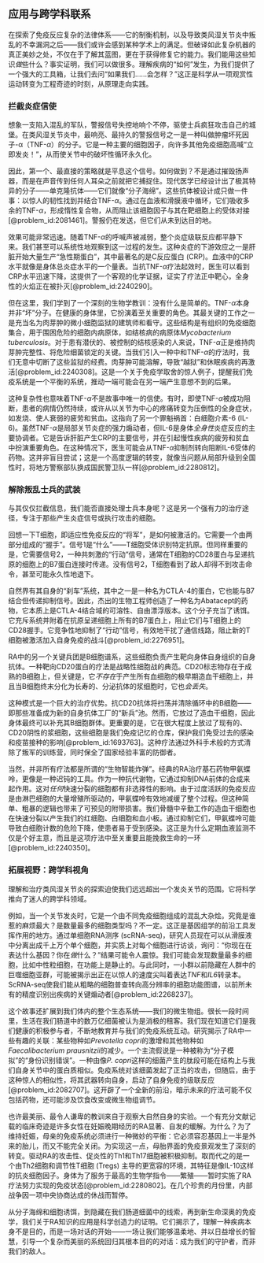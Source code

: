 ## 应用与跨学科联系

在探索了免疫反应复杂的法律体系——它的制衡机制，以及导致类风湿关节炎中叛乱的不幸漏洞之后——我们或许会感到某种学术上的满足。但破译如此复杂机器的真正美妙之处，不仅在于了解其蓝图，更在于获得修复它的能力。我们能用这些知识*做*些什么？事实证明，我们可以做很多。理解疾病的“如何”发生，为我们提供了一个强大的工具箱，让我们去问“如果我们……会怎样？”这正是科学从一项观赏性运动转变为工程奇迹的时刻，从原理走向实践。

### 拦截炎症信使

想象一支陷入混乱的军队，警报信号失控地响个不停，驱使士兵疯狂攻击自己的城堡。在类风湿关节炎中，最响亮、最持久的警报信号之一是一种叫做肿瘤坏死因子-α（TNF-$\alpha$）的分子。它是一种主要的细胞因子，向许多其他免疫细胞高喊“立即发炎！”，从而使关节中的破坏性循环永久化。

因此，第一个、最直接的策略就是平息这个信号。如何做到？不是通过摧毁扬声器，而是在声音传到任何人耳朵之前就把它捕捉住。现代医学已经设计出了极其特异的分子——单克隆抗体——它们就像“分子海绵”。这些抗体被设计成只做一件事：以惊人的韧性找到并结合TNF-$\alpha$。通过在血液和滑膜液中循环，它们吸收多余的TNF-$\alpha$，形成惰性复合物，从而阻止该细胞因子与其在靶细胞上的受体对接[@problem_id:2081461]。警报仍在发送，但它们从未到达目的地。

效果可能非常迅速。随着TNF-$\alpha$的呼喊声被减弱，整个炎症级联反应都平静下来。我们甚至可以系统性地观察到这一过程的发生。这种炎症的下游效应之一是肝脏开始大量生产“急性期蛋白”，其中最著名的是C反应蛋白 (CRP)。血液中的CRP水平就像是身体总炎症水平的一个量表。当抗TNF-$\alpha$疗法起效时，医生可以看到CRP水平迅速下降，这提供了一个客观的化学证据，证实了疗法正中靶心，全身性的火焰正在被扑灭[@problem_id:2240290]。

但在这里，我们学到了一个深刻的生物学教训：没有什么是简单的。TNF-$\alpha$本身并非“坏”分子。在健康的身体里，它扮演着至关重要的角色。其最关键的工作之一是充当名为肉芽肿的微小细胞监狱的建筑师和看守。这些结构是有组织的免疫细胞集合，用于围困危险的细胞内病原体，如结核病的病原体*Mycobacterium tuberculosis*。对于患有潜伏的、被控制的结核感染的人来说，TNF-$\alpha$正是维持肉芽肿完整性、将危险细菌锁定的关键。当我们引入一种中和TNF-$\alpha$的疗法时，我们无意中切断了这些监狱的经费。肉芽肿可能溶解，导致“越狱”和休眠疾病的再激活[@problem_id:2240308]。这是一个关于免疫学取舍的惊人例子，提醒我们免疫系统是一个平衡的系统，推动一端可能会在另一端产生意想不到的后果。

这种复杂性也意味着TNF-$\alpha$不是故事中唯一的信使。有时，即使TNF-$\alpha$被成功阻断，患者的病情仍然持续，或许从以关节为中心的疼痛转变为压倒性的全身症状，如发烧、使人衰弱的疲劳和贫血。这指向了另一个罪魁祸首：白细胞介素-6 (IL-6)。虽然TNF-$\alpha$是局部关节炎症的强力煽动者，但IL-6是身体*全身性*炎症反应的主要协调者。它是告诉肝脏产生CRP的主要信号，并在引起慢性疾病的疲劳和贫血中扮演重要角色。在这种情况下，医生可能会从TNF-$\alpha$抑制剂转向阻断IL-6受体的药物。这并非盲目尝试；这是一个高度逻辑的转变，就像当问题从局部升级到全国性时，将地方警察部队换成国民警卫队一样[@problem_id:2280812]。

### 解除叛乱士兵的武装

与其仅仅拦截信息，我们能否直接处理士兵本身呢？这是另一个强有力的治疗途径，专注于那些产生炎症信号或执行攻击的细胞。

回想一下T细胞，即适应性免疫反应的“将军”，是如何被激活的。它需要一个由两部分组成的“握手”。信号1是“什么”——T细胞受体识别特定抗原。但同样重要的是，它需要信号2，一种共刺激的“行动”信号，通常在T细胞的CD28蛋白与呈递抗原的细胞上的B7蛋白连接时传递。没有信号2，T细胞看到了敌人却得不到攻击命令，甚至可能永久性地退下。

自然界有其自身的“刹车”系统，其中之一是一种名为CTLA-4的蛋白，它也能与B7结合但传递抑制信号。因此，杰出的生物工程师创造了一种名为Abatacept的药物，它本质上是CTLA-4结合域的可溶性、自由漂浮版本。这个分子充当了诱饵。它充斥系统并附着在抗原呈递细胞上所有的B7蛋白上，阻止它们与T细胞上的CD28握手。它竞争性地抑制了“行动”信号，有效地干扰了通信线路，阻止新的T细胞被激活加入自身免疫的战斗[@problem_id:2276951]。

RA中的另一个关键兵团是B细胞谱系，这些细胞负责产生靶向身体自身组织的自身抗体。一种靶向CD20蛋白的疗法是战略性细胞战的典范。CD20标志物存在于成熟的B细胞上，但关键是，它*不存在*于产生所有血细胞的极早期造血干细胞上，并且当B细胞终末分化为长寿的、分泌抗体的浆细胞时，它也*会丢失*。

这种模式是一个巨大的治疗优势。抗CD20抗体将扫荡并清除循环中的B细胞——即那些准备成为新的自身抗体工厂的“新兵”池。然而，它放过了造血干细胞，因此身体最终可以补充其B细胞群体。更重要的是，它在很大程度上放过了现有的、CD20阴性的浆细胞，这些细胞是我们免疫记忆的仓库，保护我们免受过去的感染和疫苗接种的影响[@problem_id:1693763]。这种疗法通过外科手术般的方式清除了叛军的训练营，同时保全了国家经验丰富的防御者。

当然，并非所有疗法都是所谓的“生物智能炸弹”。经典的RA治疗基石药物甲氨蝶呤，更像是一种迟钝的工具。作为一种抗代谢物，它通过抑制DNA前体的合成来起作用。这对*任何*快速分裂的细胞都有非选择性的影响。由于过度活跃的免疫反应是由淋巴细胞的大量增殖所驱动的，甲氨蝶呤有效地减缓了整个过程。但这种简单、粗暴的逻辑也带来了可预见的附带损害。我们骨髓中辛勤工作的造血干细胞也在快速分裂以产生我们的红细胞、白细胞和血小板。通过抑制它们，甲氨蝶呤可能导致白细胞计数的危险下降，使患者易于受到感染。这正是为什么定期血液监测不仅是个好主意，而且是这项疗法中至关重要且能挽救生命的一环[@problem_id:2240350]。

### 拓展视野：跨学科视角

理解和治疗类风湿关节炎的探索迫使我们远远超出一个发炎关节的范围。它将科学推向了迷人的跨学科领域。

例如，当一个关节发炎时，它是一个由不同免疫细胞组成的混乱大杂烩。究竟是谁惹的麻烦最大？是数量最多的细胞类型吗？不一定。这正是基因组学的前沿工具发挥作用的地方。通过单细胞RNA测序 (scRNA-seq)，研究人员现在可以从滑膜液中分离出成千上万个单个细胞，并实质上对每个细胞进行访谈，询问：“你现在在表达什么基因？你在*做*什么？”结果可能令人震惊。我们可能会发现数量最多的细胞，比如中性粒细胞，在功能上是静止的。与此同时，一小群以前隐藏在人群中的巨噬细胞亚群，可能被揭示出正在以惊人的速度尖叫着表达*TNF*和*IL6*转录本。ScRNA-seq使我们能从粗略的细胞普查转向高分辨率的细胞功能图谱，以前所未有的精度识别出疾病的关键煽动者[@problem_id:2268237]。

这个故事还扩展到我们体内的整个生态系统——我们的微生物组。很长一段时间里，生活在我们肠道中的数万亿细菌被认为是消极的租客。我们现在知道它们是我们健康的积极参与者，不断地教育并与我们的免疫系统互动。研究揭示了RA中一些有趣的关联：某些物种如*Prevotella copri*的激增和其他物种如*Faecalibacterium prausnitzii*的减少。一个主流假说是一种被称为“分子模拟”的“身份识别错误”。一种由像*P. copri*这样的细菌产生的肽段可能在结构上与我们自身关节中的蛋白质相似。免疫系统对该细菌发起了正当的攻击，但随后，由于这种惊人的相似性，将其武器转向自身，启动了自身免疫的级联反应[@problem_id:2082707]。这开辟了一个全新的前沿，暗示未来的疗法可能不仅包括药物，还可能涉及饮食改变或微生物组调节。

也许最美丽、最令人谦卑的教训来自于观察大自然自身的实验。一个有充分文献记载的临床奇迹是许多女性在妊娠晚期经历的RA显著、自发的缓解。为什么？为了维持妊娠，母亲的免疫系统必须进行一种微妙的平衡：它必须容忍基因上一半是外来的胎儿，而又不能完全关闭。为实现这一点，母胎界面的免疫景观发生了深刻的转变。驱动RA的攻击性、促炎性的Th1和Th17细胞被积极抑制。取而代之的是一个由Th2细胞和调节性T细胞 (Tregs) 主导的更宽容的环境，其特征是像IL-10这样的抗炎细胞因子。身体为了服务于最高的生物学指令——繁殖——暂时实施了RA疗法努力实现的免疫状态[@problem_id:2280802]。在几个珍贵的月份里，内部战争因一项中央协商达成的休战而暂停。

从分子海绵和细胞诱饵，到隐藏在我们肠道细菌中的线索，再到新生命深奥的免疫学，我们关于RA知识的应用是科学创造力的证明。它们揭示了，理解一种疾病本身不是目的，而是一场对话的开始——一场让我们能够温柔地、并以日益增长的智慧，引导一个复杂而美丽的系统回归其根本目的的对话：成为我们的守护者，而非我们的敌人。